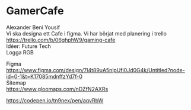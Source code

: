 # GamerCafe
Alexander Beni Yousif  
Vi ska designa ett Cafe i figma.
Vi har börjat med planering i trello  
https://trello.com/b/06ghphW9/gaming-cafe  
Idéer:
Future Tech  
Logga RGB  

Figma  
https://www.figma.com/design/7l4t89uA5nlpUfi0Jd0G4k/Untitled?node-id=0-1&t=K17085mdnffzYd7f-0  
Sitemap  
https://www.gloomaps.com/nDZfN2AXRs  

https://codepen.io/tn9nex/pen/aqvRbW

